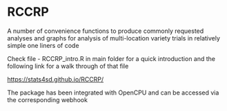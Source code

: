 # RCCRP
A number of convenience functions to produce commonly requested analyses and graphs for analysis of multi-location variety trials in relatively simple one liners of code


Check file - RCCRP_intro.R in main folder for a quick  introduction and the following link for a walk through of that file

https://stats4sd.github.io/RCCRP/

The package has been integrated with OpenCPU and can be accessed via the corresponding webhook
